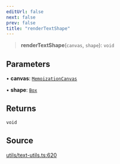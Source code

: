 ```yaml
---
editUrl: false
next: false
prev: false
title: "renderTextShape"
---
```


> **renderTextShape**(`canvas`, `shape`): `void`

## Parameters

• **canvas**: [`MemoizationCanvas`](/api-core/classes/memoizationcanvas/)

• **shape**: [`Box`](/api-core/classes/box/)

## Returns

`void`

## Source

[utils/text-utils.ts:620](https://github.com/dgmjs/dgmjs/blob/main/packages/core/src/utils/text-utils.ts#L620)
